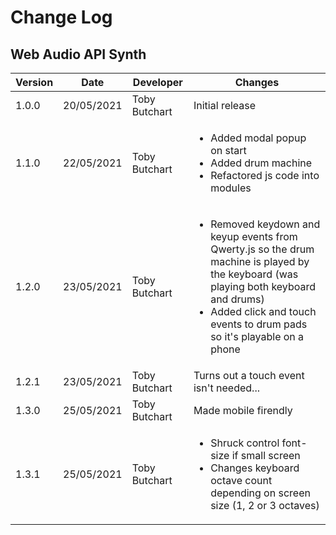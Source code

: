 # Change Log
## Web Audio API Synth
Version | Date | Developer | Changes |
------- | ---- | --------- | ------- |
1.0.0 | 20/05/2021 | Toby Butchart | Initial release |
1.1.0 | 22/05/2021 | Toby Butchart | <ul><li>Added modal popup on start</li><li>Added drum machine</li><li>Refactored js code into modules</li></ul> |
1.2.0 | 23/05/2021 | Toby Butchart | <ul><li>Removed keydown and keyup events from Qwerty.js so the drum machine is played by the keyboard (was playing both keyboard and drums)</li><li>Added click and touch events to drum pads so it's playable on a phone</li></ul> |
1.2.1 | 23/05/2021 | Toby Butchart | Turns out a touch event isn't needed... |
1.3.0 | 25/05/2021 | Toby Butchart | Made mobile firendly |
1.3.1 | 25/05/2021 | Toby Butchart | <ul><li>Shruck control font-size if small screen</li><li>Changes keyboard octave count depending on screen size (1, 2 or 3 octaves)</li></ul> |
